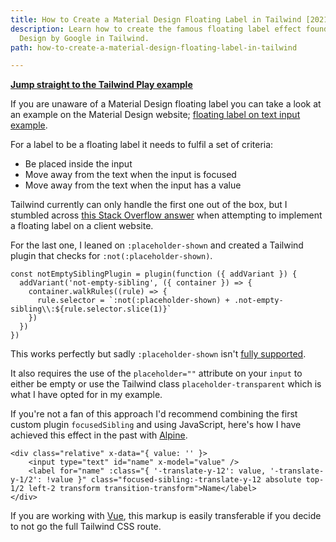```yaml
---
title: How to Create a Material Design Floating Label in Tailwind [2021]
description: Learn how to create the famous floating label effect found in Material
  Design by Google in Tailwind.
path: how-to-create-a-material-design-floating-label-in-tailwind

---
```

[**Jump straight to the Tailwind Play example**](https://play.tailwindcss.com/3unp9RIMe4?file=config "Tailwind Play example of a Material Design floating label in Tailwind")

If you are unaware of a Material Design floating label you can take a look at an example on the Material Design website; [floating label on text input example](https://material-components.github.io/material-components-web-catalog/#/component/text-field "Material Design floating label example").

For a label to be a floating label it needs to fulfil a set of criteria:

* Be placed inside the input
* Move away from the text when the input is focused
* Move away from the text when the input has a value

Tailwind currently can only handle the first one out of the box, but I stumbled across [this Stack Overflow answer](https://stackoverflow.com/a/65321069 "StackOverflow answer for Tailwind focused sibling") when attempting to implement a floating label on a client website.

For the last one, I leaned on `:placeholder-shown` and created a Tailwind plugin that checks for `:not(:placeholder-shown)`.

    const notEmptySiblingPlugin = plugin(function ({ addVariant }) {
      addVariant('not-empty-sibling', ({ container }) => {
        container.walkRules((rule) => {
          rule.selector = `:not(:placeholder-shown) + .not-empty-sibling\\:${rule.selector.slice(1)}`
        })
      })
    })

This works perfectly but sadly `:placeholder-shown` isn't [fully supported](https://caniuse.com/?search=placeholder-shown "Check on caniuse for placeholder-shown CSS").

It also requires the use of the `placeholder=""` attribute on your `input` to either be empty or use the Tailwind class `placeholder-transparent` which is what I have opted for in my example.

If you're not a fan of this approach I'd recommend combining the first custom plugin `focusedSibling` and using JavaScript, here's how I have achieved this effect in the past with [Alpine](https://github.com/alpinejs/alpine "Alpine JS GitHub repository").

    <div class="relative" x-data="{ value: '' }>
    	<input type="text" id="name" x-model="value" />
    	<label for="name" :class="{ '-translate-y-12': value, '-translate-y-1/2': !value }" class="focused-sibling:-translate-y-12 absolute top-1/2 left-2 transform transition-transform">Name</label>
    </div>

If you are working with [Vue](https://github.com/vuejs/vue "Vue JS GitHub repository"), this markup is easily transferable if you decide to not go the full Tailwind CSS route.